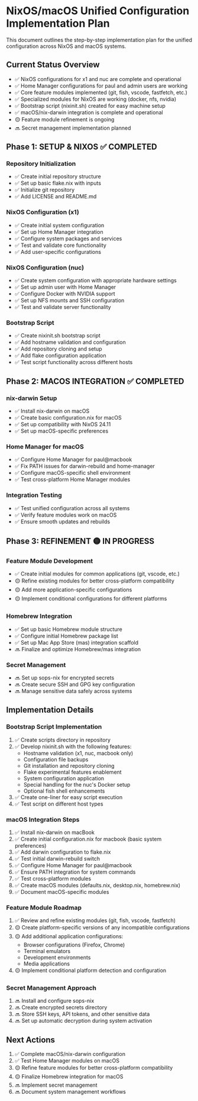 # NixOS/macOS Unified Configuration Implementation Plan

This document outlines the step-by-step implementation plan for the unified configuration across NixOS and macOS systems.

## Current Status Overview

- ✅ NixOS configurations for x1 and nuc are complete and operational
- ✅ Home Manager configurations for paul and admin users are working
- ✅ Core feature modules implemented (git, fish, vscode, fastfetch, etc.)
- ✅ Specialized modules for NixOS are working (docker, nfs, nvidia)
- ✅ Bootstrap script (nixinit.sh) created for easy machine setup
- ✅ macOS/nix-darwin integration is complete and operational
- 🟡 Feature module refinement is ongoing
- 🔜 Secret management implementation planned

## Phase 1: SETUP & NIXOS ✅ COMPLETED

### Repository Initialization
- ✅ Create initial repository structure
- ✅ Set up basic flake.nix with inputs
- ✅ Initialize git repository
- ✅ Add LICENSE and README.md

### NixOS Configuration (x1)
- ✅ Create initial system configuration
- ✅ Set up Home Manager integration
- ✅ Configure system packages and services
- ✅ Test and validate core functionality
- ✅ Add user-specific configurations

### NixOS Configuration (nuc)
- ✅ Create system configuration with appropriate hardware settings
- ✅ Set up admin user with Home Manager
- ✅ Configure Docker with NVIDIA support
- ✅ Set up NFS mounts and SSH configuration
- ✅ Test and validate server functionality

### Bootstrap Script
- ✅ Create nixinit.sh bootstrap script
- ✅ Add hostname validation and configuration
- ✅ Add repository cloning and setup
- ✅ Add flake configuration application
- ✅ Test script functionality across different hosts

## Phase 2: MACOS INTEGRATION ✅ COMPLETED

### nix-darwin Setup
- ✅ Install nix-darwin on macOS
- ✅ Create basic configuration.nix for macOS
- ✅ Set up compatibility with NixOS 24.11
- ✅ Set up macOS-specific preferences

### Home Manager for macOS
- ✅ Configure Home Manager for paul@macbook
- ✅ Fix PATH issues for darwin-rebuild and home-manager
- ✅ Configure macOS-specific shell environment
- ✅ Test cross-platform Home Manager modules

### Integration Testing
- ✅ Test unified configuration across all systems
- ✅ Verify feature modules work on macOS
- ✅ Ensure smooth updates and rebuilds

## Phase 3: REFINEMENT 🟡 IN PROGRESS

### Feature Module Development
- ✅ Create initial modules for common applications (git, vscode, etc.)
- 🟡 Refine existing modules for better cross-platform compatibility
- 🟡 Add more application-specific configurations
- 🟡 Implement conditional configurations for different platforms

### Homebrew Integration
- ✅ Set up basic Homebrew module structure
- ✅ Configure initial Homebrew package list
- ✅ Set up Mac App Store (mas) integration scaffold
- 🔜 Finalize and optimize Homebrew/mas integration

### Secret Management
- 🔜 Set up sops-nix for encrypted secrets
- 🔜 Create secure SSH and GPG key configuration
- 🔜 Manage sensitive data safely across systems

## Implementation Details

### Bootstrap Script Implementation
1. ✅ Create scripts directory in repository
2. ✅ Develop nixinit.sh with the following features:
   - Hostname validation (x1, nuc, macbook only)
   - Configuration file backups
   - Git installation and repository cloning
   - Flake experimental features enablement
   - System configuration application
   - Special handling for the nuc's Docker setup
   - Optional fish shell enhancements
3. ✅ Create one-liner for easy script execution
4. ✅ Test script on different host types

### macOS Integration Steps
1. ✅ Install nix-darwin on macBook
2. ✅ Create initial configuration.nix for macbook (basic system preferences)
3. ✅ Add darwin configuration to flake.nix
4. ✅ Test initial darwin-rebuild switch
5. ✅ Configure Home Manager for paul@macbook
6. ✅ Ensure PATH integration for system commands
7. ✅ Test cross-platform modules
8. ✅ Create macOS modules (defaults.nix, desktop.nix, homebrew.nix)
9. ✅ Document macOS-specific modules

### Feature Module Roadmap
1. ✅ Review and refine existing modules (git, fish, vscode, fastfetch)
2. 🟡 Create platform-specific versions of any incompatible configurations
3. 🟡 Add additional application configurations:
   - Browser configurations (Firefox, Chrome)
   - Terminal emulators
   - Development environments
   - Media applications
4. 🟡 Implement conditional platform detection and configuration

### Secret Management Approach
1. 🔜 Install and configure sops-nix
2. 🔜 Create encrypted secrets directory
3. 🔜 Store SSH keys, API tokens, and other sensitive data
4. 🔜 Set up automatic decryption during system activation

## Next Actions
1. ✅ Complete macOS/nix-darwin configuration
2. ✅ Test Home Manager modules on macOS
3. 🟡 Refine feature modules for better cross-platform compatibility
4. 🟡 Finalize Homebrew integration for macOS
5. 🔜 Implement secret management
6. 🔜 Document system management workflows